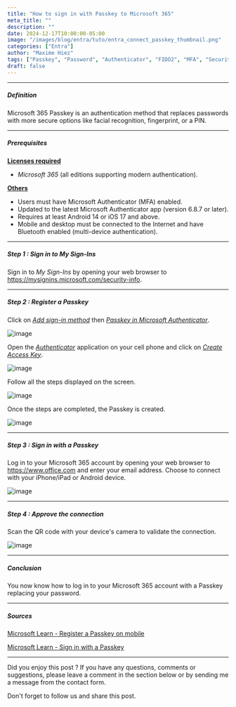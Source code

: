 ```yaml
---
title: "How to sign in with Passkey to Microsoft 365"
meta_title: ""
description: ""
date: 2024-12-17T10:00:00-05:00
image: "/images/blog/entra/tuto/entra_connect_passkey_thumbnail.png"
categories: ["Entra"]
author: "Maxime Hiez"
tags: ["Passkey", "Password", "Authenticator", "FIDO2", "MFA", "Security"]
draft: false
---
```

---

##### Definition
Microsoft 365 Passkey is an authentication method that replaces passwords with more secure options like facial recognition, fingerprint, or a PIN.

---

##### Prerequisites
**<u>Licenses required</u>**
- *Microsoft 365* (all editions supporting modern authentication).

**<u>Others</u>**
- Users must have Microsoft Authenticator (MFA) enabled.
- Updated to the latest Microsoft Authenticator app (version 6.8.7 or later).
- Requires at least Android 14 or iOS 17 and above.
- Mobile and desktop must be connected to the Internet and have Bluetooth enabled (multi-device authentication).

---


##### Step 1 : Sign in to My Sign-Ins
Sign in to *My Sign-Ins* by opening your web browser to https://mysignins.microsoft.com/security-info.

---

##### Step 2 : Register a Passkey
Click on *<u>Add sign-in method</u>* then *<u>Passkey in Microsoft Authenticator</u>*.

![image](/images/blog/entra/tuto/entra_passkey_003.png)

Open the *<u>Authenticator</u>* application on your cell phone and click on *<u>Create Access Key</u>*.

![image](/images/blog/entra/tuto/entra_passkey_004.png)

Follow all the steps displayed on the screen.

![image](/images/blog/entra/tuto/entra_passkey_005.png)

Once the steps are completed, the Passkey is created.

![image](/images/blog/entra/tuto/entra_passkey_006.png)

---

##### Step 3 : Sign in with a Passkey
Log in to your Microsoft 365 account by opening your web browser to https://www.office.com and enter your email address. Choose to connect with your iPhone/iPad or Android device.

![image](/images/blog/entra/tuto/entra_passkey_007.png)

---

##### Step 4 : Approve the connection
Scan the QR code with your device's camera to validate the connection.

![image](/images/blog/entra/tuto/entra_passkey_008.png)

---

##### Conclusion
You now know how to log in to your Microsoft 365 account with a Passkey replacing your password.

---

##### Sources
[Microsoft Learn - Register a Passkey on mobile](https://learn.microsoft.com/en-us/entra/identity/authentication/how-to-register-passkey-mobile?tabs=iOS)

[Microsoft Learn - Sign in with a Passkey](https://learn.microsoft.com/en-us/entra/identity/authentication/how-to-sign-in-passkey)

---


Did you enjoy this post ? If you have any questions, comments or suggestions, please leave a comment in the section below or by sending me a message from the contact form.

Don't forget to follow us and share this post.